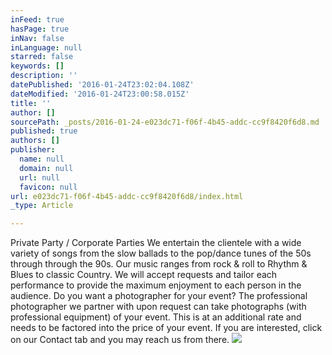 ```yaml
---
inFeed: true
hasPage: true
inNav: false
inLanguage: null
starred: false
keywords: []
description: ''
datePublished: '2016-01-24T23:02:04.108Z'
dateModified: '2016-01-24T23:00:58.015Z'
title: ''
author: []
sourcePath: _posts/2016-01-24-e023dc71-f06f-4b45-addc-cc9f8420f6d8.md
published: true
authors: []
publisher:
  name: null
  domain: null
  url: null
  favicon: null
url: e023dc71-f06f-4b45-addc-cc9f8420f6d8/index.html
_type: Article

---
```

Private Party / Corporate Parties We entertain the clientele
with a wide variety of songs from the slow ballads to the pop/dance tunes of
the 50s through through the 90s. Our music ranges from rock & roll to
Rhythm & Blues to classic Country. We will accept requests and tailor each
performance to provide the maximum enjoyment to each person in the audience. Do
you want a photographer for your event? The professional photographer we
partner with upon request can take photographs (with professional equipment) of
your event. This is at an additional rate and needs to be factored into the
price of your event. If you are interested, click on our Contact tab and you
may reach us from there.
![](https://s3-us-west-2.amazonaws.com/the-grid-img/p/ed84990a5d7c3e65f23927929cbb985570c810c3.jpg)